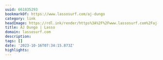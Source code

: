 ```yaml
---
uuid: 661835293
bookmarkOf: https://www.lassosurf.com/aj-dungo
category: link
headImage: https://rdl.ink/render/https%3A%2F%2Fwww.lassosurf.com%2Faj-dungo
title: AJ Dungo | Lasso
domain: lassosurf.com
description: 
tags: []
date: '2023-10-16T07:34:15.873Z'
highlights: 
---
```



